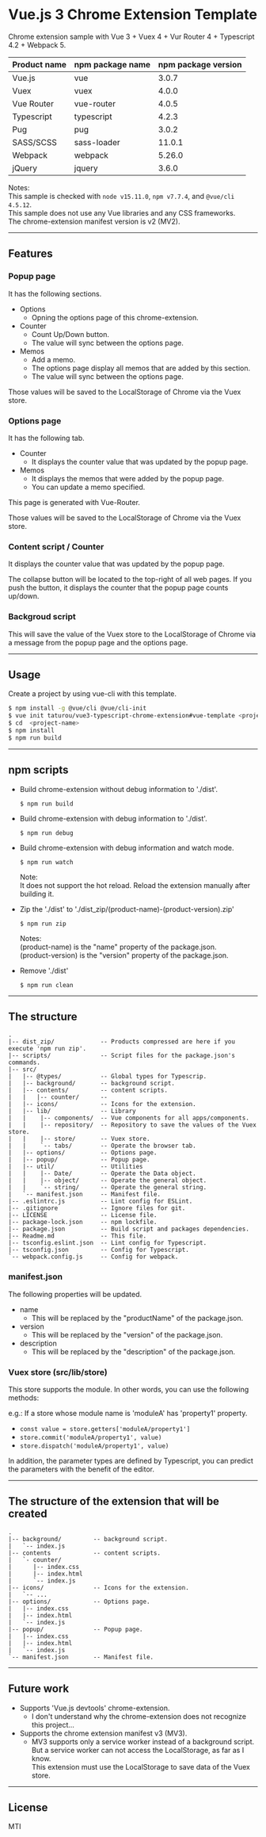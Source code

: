 # Vue.js 3 Chrome Extension Template

Chrome extension sample with Vue 3 + Vuex 4 + Vur Router 4 + Typescript 4.2 + Webpack 5.

Product name | npm package name | npm package version
:--|:--|:--
Vue.js | vue | 3.0.7
Vuex | vuex | 4.0.0
Vue Router | vue-router | 4.0.5
Typescript | typescript | 4.2.3
Pug | pug | 3.0.2
SASS/SCSS | sass-loader | 11.0.1
Webpack | webpack | 5.26.0
jQuery | jquery | 3.6.0

Notes: \
This sample is checked with `node v15.11.0`, `npm v7.7.4`, and `@vue/cli 4.5.12`. \
This sample does not use any Vue libraries and any CSS frameworks. \
The chrome-extension manifest version is v2 (MV2).

---

## Features

### Popup page

It has the following sections.

* Options
  * Opning the options page of this chrome-extension.
* Counter
  * Count Up/Down button.
  * The value will sync between the options page.
* Memos
  * Add a memo.
  * The options page display all memos that are added by this section.
  * The value will sync between the options page.

Those values will be saved to the LocalStorage of Chrome via the Vuex store.

### Options page

It has the following tab.

* Counter
  * It displays the counter value that was updated by the popup page.
* Memos
  * It displays the memos that were added by the popup page.
  * You can update a memo specified.

This page is generated with Vue-Router.

Those values will be saved to the LocalStorage of Chrome via the Vuex store.

### Content script / Counter

It displays the counter value that was updated by the popup page.

The collapse button will be located to the top-right of all web pages.
If you push the button, it displays the counter that the popup page counts up/down.

### Backgroud script

This will save the value of the Vuex store to the LocalStorage of Chrome via a message from the popup page and the options page.

---

## Usage

Create a project by using vue-cli with this template.

```bash
$ npm install -g @vue/cli @vue/cli-init
$ vue init taturou/vue3-typescript-chrome-extension#vue-template <project-name>
$ cd  <project-name>
$ npm install
$ npm run build
```

---

## npm scripts

* Build chrome-extension without debug information to './dist'.
  ```
  $ npm run build
  ```

* Build chrome-extension with debug information to './dist'.
  ```
  $ npm run debug
  ```

* Build chrome-extension with debug information and watch mode.
  ```
  $ npm run watch
  ```
  Note: \
  It does not support the hot reload. Reload the extension manually after building it.

* Zip the './dist' to './dist_zip/(product-name)-(product-version).zip'
  ```
  $ npm run zip
  ```
  Notes: \
  (product-name) is the "name" property of the package.json. \
  (product-version) is the "version" property of the package.json.

* Remove './dist'
  ```
  $ npm run clean
  ```

---

## The structure

```
.
|-- dist_zip/             -- Products compressed are here if you execute 'npm run zip'.
|-- scripts/              -- Script files for the package.json's commands.
|-- src/
|   |-- @types/           -- Global types for Typescrip.
|   |-- background/       -- background script.
|   |-- contents/         -- content scripts.
|   |   |-- counter/      --
|   |-- icons/            -- Icons for the extension.
|   |-- lib/              -- Library
|   |    |-- components/  -- Vue components for all apps/components.
|   |    |-- repository/  -- Repository to save the values of the Vuex store.
|   |    |-- store/       -- Vuex store.
|   |    `-- tabs/        -- Operate the browser tab.
|   |-- options/          -- Options page.
|   |-- popup/            -- Popup page.
|   |-- util/             -- Utilities
|   |    |-- Date/        -- Operate the Data object.
|   |    |-- object/      -- Operate the general object.
|   |    `-- string/      -- Operate the general string.
|   `-- manifest.json     -- Manifest file.
|-- .eslintrc.js          -- Lint config for ESLint.
|-- .gitignore            -- Ignore files for git.
|-- LICENSE               -- License file.
|-- package-lock.json     -- npm lockfile.
|-- package.json          -- Build script and packages dependencies.
|-- Readme.md             -- This file.
|-- tsconfig.eslint.json  -- Lint config for Typescript.
|-- tsconfig.json         -- Config for Typescript.
`-- webpack.config.js     -- Config for webpack.
```

### manifest.json

The following properties will be updated.

* name
    * This will be replaced by the "productName" of the package.json.
* version
    * This will be replaced by the "version" of the package.json.
* description
    * This will be replaced by the "description" of the package.json.

### Vuex store (src/lib/store)

This store supports the module.
In other words, you can use the following methods:

e.g.: If a store whose module name is 'moduleA' has 'property1' property.

* `const value = store.getters['moduleA/property1']`
* `store.commit('moduleA/property1', value)`
* `store.dispatch('moduleA/property1', value)`

In addition, the parameter types are defined by Typescript, you can predict the parameters with the benefit of the editor.

---

## The structure of the extension that will be created

```
.
|-- background/         -- background script.
|   `-- index.js
|-- contents            -- content scripts.
|   `- counter/
|      |-- index.css
|      |-- index.html
|      `-- index.js
|-- icons/              -- Icons for the extension.
|   `-- ...
|-- options/            -- Options page.
|   |-- index.css
|   |-- index.html
|   `-- index.js
|-- popup/              -- Popup page.
|   |-- index.css
|   |-- index.html
|   `-- index.js
`-- manifest.json       -- Manifest file.
```

---

## Future work

* Supports 'Vue.js devtools' chrome-extension.
    * I don't understand why the chrome-extension does not recognize this project...
* Supports the chrome extension manifest v3 (MV3).
    * MV3 supports only a service worker instead of a background script. \
      But a service worker can not access the LocalStorage, as far as I know. \
      This extension must use the LocalStorage to save data of the Vuex store.

---

## License

MTI
